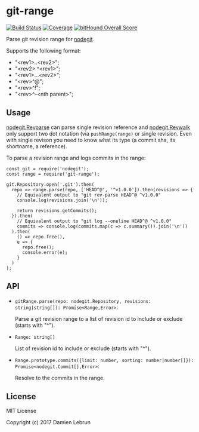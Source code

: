 # git-range

[![Build Status][ci-badge]][travis]
[![Coverage][codecov-badge]][codecov]
[![bitHound Overall Score][bithound-badge]][bithound]

Parse git revision range for [nodegit].

Supports the following format:

- "&lt;rev1>..&lt;rev2>";
- "&lt;rev2> ^&lt;rev1>";
- "&lt;rev1>...&lt;rev2>";
- "&lt;rev>^@";
- "&lt;rev>^!";
- "&lt;rev>^-&lt;nth parent>";


## Usage

[nodegit.Revparse] can parse single revision reference and [nodegit.Revwalk] only support two dot notation (via `pushRange(range)` or single revision. Even with single revison you need to know what its type (a commit sha, its shortname, a reference).

To parse a revision range and logs commits in the range:
```
const git = require('nodegit');
const range = require('git-range');

git.Repository.open('.git').then(
  repo => range.parse(repo, ['HEAD^@', '^v1.0.0']).then(revisions => {
    // Equivalent output to "git rev-parse HEAD^@ ^v1.0.0"
    console.log(revisions.join('\n'));

    return revisions.getCommits();
  }).then(
    // Equivalent output to "git log --oneline HEAD^@ ^v1.0.0"
    commits => console.log(commits.map(c => c.summary()).join('\n'))
  ).then(
    () => repo.free(),
    e => {
      repo.free();
      console.error(e);
    }
  )
);

```


## API

- `gitRange.parse(repo: nodegit.Repository, revisions: string|string[]): Promise<Range,Error>`:

  Parse a git revision range to a list of revision id to include or exclude (starts with "^").

- `Range: string[]`

  List of revision id to include or exclude (starts with "^").

- `Range.prototype.commits({limit: number, sorting: number|number[]}): Promise<nodegit.Commit[],Error>`:

  Resolve to the commits in the range.


## License

MIT License

Copyright (c) 2017 Damien Lebrun


[nodegit]: http://www.nodegit.org/
[nodegit.Revparse]: http://www.nodegit.org/api/revparse/#single
[nodegit.Revwalk]: http://www.nodegit.org/api/revwalk/#pushRange

[travis]: https://travis-ci.org/dinoboff/git-range
[ci-badge]: https://travis-ci.org/dinoboff/git-range.svg?branch=master
[bithound]: https://www.bithound.io/github/dinoboff/git-range
[bithound-badge]: https://www.bithound.io/github/dinoboff/git-range/badges/score.svg
[codecov]: https://codecov.io/gh/dinoboff/git-range
[codecov-badge]: https://codecov.io/gh/dinoboff/git-range/branch/master/graph/badge.svg
